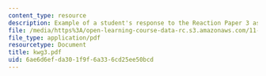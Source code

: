 ```yaml
---
content_type: resource
description: Example of a student's response to the Reaction Paper 3 assignment.
file: /media/https%3A/open-learning-course-data-rc.s3.amazonaws.com/11-368-environmental-justice-fall-2004/6ae6d6efda301f9f6a336cd25ee50bcd_kwg3.pdf
file_type: application/pdf
resourcetype: Document
title: kwg3.pdf
uid: 6ae6d6ef-da30-1f9f-6a33-6cd25ee50bcd
---
```

